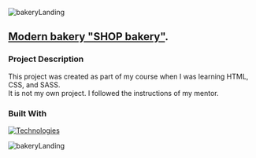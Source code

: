 ![bakeryLanding](https://github.com/ytsipak/shop_bakery/assets/122310792/0dc10d24-5fe9-40cc-aaec-f9762e21239d)<!-- Project Name -->
## [Modern bakery "SHOP bakery"]([ytsipak.github.io/shop_bakery/](https://ytsipak.github.io/shop_bakery/)).

<!-- ABOUT THE PROJECT -->
### Project Description
This project was created as part of my course when I was learning HTML, CSS, and SASS. <br>
It is not my own project. I followed the instructions of my mentor.

<!-- Technologies -->
### Built With
[![Technologies](https://skillicons.dev/icons?i=html,css,js,sass&perline=2)](https://skillicons.dev)

<!-- Images -->
![bakeryLanding](https://github.com/ytsipak/shop_bakery/assets/122310792/972f2900-6ba9-41bc-9e93-90d1e76035ef)

